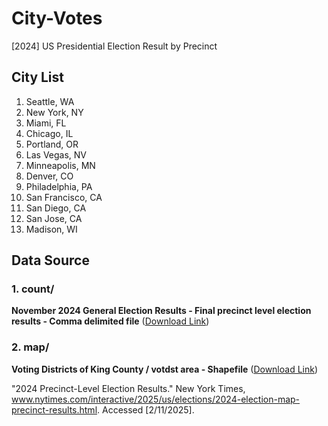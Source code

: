 # City-Votes
[2024] US Presidential Election Result by Precinct

## City List
1. Seattle, WA
2. New York, NY
3. Miami, FL
4. Chicago, IL
5. Portland, OR
6. Las Vegas, NV
7. Minneapolis, MN
8. Denver, CO
9. Philadelphia, PA
10. San Francisco, CA
11. San Diego, CA
12. San Jose, CA
13. Madison, WI

## Data Source
### 1. count/ 
**November 2024 General Election Results - Final precinct level election results - Comma delimited file**
([Download Link](https://cdn.kingcounty.gov/-/media/king-county/depts/elections/results/2024/11/final-results-report.csv))

### 2. map/ 
**Voting Districts of King County / votdst area - Shapefile**
([Download Link](https://gis-kingcounty.opendata.arcgis.com/datasets/a9bcf8b7e83a402aaf68479c244b3131_418/))

"2024 Precinct-Level Election Results." New York Times, www.nytimes.com/interactive/2025/us/elections/2024-election-map-precinct-results.html. Accessed [2/11/2025].
